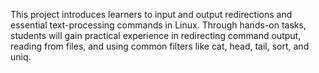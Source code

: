 This project introduces learners to input and output redirections and essential text-processing commands in Linux. Through hands-on tasks, students will gain practical experience in redirecting command output, reading from files, and using common filters like cat, head, tail, sort, and uniq.